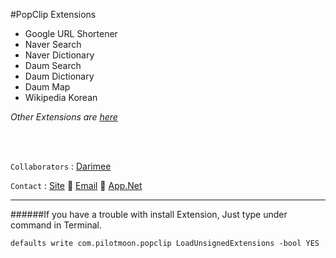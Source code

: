 #PopClip Extensions

- Google URL Shortener
- Naver Search
- Naver Dictionary
- Daum Search
- Daum Dictionary
- Daum Map
- Wikipedia Korean

  
*Other Extensions are*	[*here*](http://pilotmoon.com/popclip/extensions)

<br/> 

`Collaborators` : [Darimee](http://github.com/Darimee)

`Contact` : [Site](http://deuxdoom.net "http://deuxdoom.net")  [Email](deuxdoom@gmail.com "deuxdoom@gmail.com")  [App.Net](http://alpha.app.net/deuxdoom "http://alpha.app.net/deuxdoom")


    
***

######If you have a trouble with install Extension, Just type under command in Terminal.

	defaults write com.pilotmoon.popclip LoadUnsignedExtensions -bool YES




